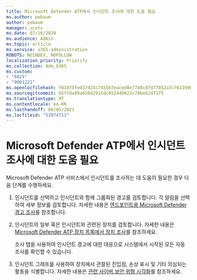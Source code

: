 ```yaml
---
title: Microsoft Defender ATP에서 인시던트 조사에 대한 도움 필요
ms.author: pebaum
author: pebaum
manager: scotv
ms.date: 07/16/2020
ms.audience: Admin
ms.topic: article
ms.service: o365-administration
ROBOTS: NOINDEX, NOFOLLOW
localization_priority: Priority
ms.collection: Adm_O365
ms.custom:
- "6025"
- "9001221"
ms.openlocfilehash: f01075fed37d25c7455b7eaced8e77b0c07d77052a3c76159986bac4136c06d0
ms.sourcegitcommit: b5f7da89a650d2915dc652449623c78be6247175
ms.translationtype: HT
ms.contentlocale: ko-KR
ms.lasthandoff: 08/05/2021
ms.locfileid: "53974711"
---
```

# <a name="need-help-investigating-incidents-in-microsoft-defender-atp"></a>Microsoft Defender ATP에서 인시던트 조사에 대한 도움 필요

Microsoft Defender ATP 서비스에서 인시던트를 조사하는 데 도움이 필요한 경우 다음 단계를 수행하세요.

1. 인시던트를 선택하고 인시던트와 함께 그룹화된 경고를 검토합니다. 각 알림을 선택하여 세부 정보를 검토합니다. 자세한 내용은 [엔드포인트용 Microsoft Defender 경고 조사](https://docs.microsoft.com/windows/security/threat-protection/microsoft-defender-atp/investigate-alerts)를 참조합니다.
2. 인시던트의 일부 혹은 인시던트와 관련된 장치를 검토합니다. 자세한 내용은 [Microsoft Defender ATP 장치 목록에서 장치 조사](https://docs.microsoft.com/windows/security/threat-protection/microsoft-defender-atp/investigate-machines)를 참조하세요.<br/>
 
    조사 탭을 사용하여 인시던트 경고에 대한 대응으로 시스템에서 시작된 모든 자동 조사를 확인할 수 있습니다.
3. 인시던트 그래프를 사용하여 장치에서 관찰된 진입점, 손상 표시 및 기타 의심되는 활동을 식별합니다. 자세한 내용은 [관련 사이버 보안 위협 시각화](https://docs.microsoft.com/windows/security/threat-protection/microsoft-defender-atp/investigate-incidents#visualizing-associated-cybersecurity-threats)를 참조하세요.  